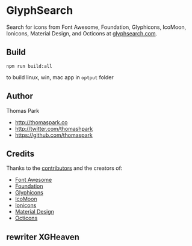 # GlyphSearch

Search for icons from Font Awesome, Foundation, Glyphicons, IcoMoon, Ionicons, Material Design, and Octicons at [glyphsearch.com](http://glyphsearch.com).

## Build

```
npm run build:all
```

to build linux, win, mac app in `optput` folder

## Author

Thomas Park

* http://thomaspark.co
* http://twitter.com/thomashpark
* https://github.com/thomaspark

## Credits

Thanks to the [contributors](https://github.com/thomaspark/glyphsearch/graphs/contributors) and the creators of:

* [Font Awesome](http://fontawesome.io)
* [Foundation](http://zurb.com/playground/foundation-icon-fonts-3)
* [Glyphicons](http://glyphicons.com)
* [IcoMoon](http://icomoon.io/)
* [Ionicons](http://ionicons.com)
* [Material Design](https://www.google.com/design/icons/)
* [Octicons](http://octicons.github.com/)

## rewriter XGHeaven